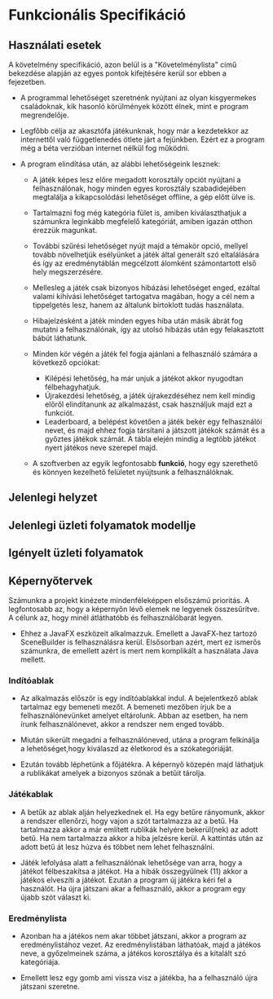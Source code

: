 # Funkcionális Specifikáció
## Használati esetek
A követelmény specifikáció, azon belül is a "Követelménylista" című bekezdése alapján az egyes pontok kifejtésére kerül sor ebben a fejezetben.
* A programmal lehetőséget szeretnénk nyújtani az olyan kisgyermekes családoknak, kik hasonló körülmények között élnek, mint e program megrendelője.
* Legfőbb célja az akasztófa játékunknak, hogy már a kezdetekkor az internettől való függetlenedés ötlete járt a fejünkben. Ezért ez a program még a béta verzióban internet nélkül fog működni.
* A program elindítása után, az alábbi lehetőségeink lesznek:

    * A játék képes lesz előre megadott korosztály opciót nyújtani a felhasználónak, hogy minden egyes korosztály szabadidejében megtalálja a kikapcsolódási lehetőséget offline, a gép előtt ülve is.
    * Tartalmazni fog még kategória fület is, amiben kiválaszthatjuk a számunkra leginkább megfelelő kategóriát, amiben igazán otthon érezzük magunkat.
    * További szűrési lehetőséget nyújt majd a témakör opció, mellyel tovább növelhetjük esélyünket a játék által generált szó eltalálására és így az eredménytáblán megcélzott álomként számontartott első hely megszerzésére.
    * Mellesleg a játék csak bizonyos hibázási lehetőséget enged, ezáltal valami kihívási lehetőséget tartogatva magában, hogy a cél nem a tippelgetés lesz, hanem az általunk bírtoklott tudás használata.
    *  Hibajelzésként a játék minden egyes hiba után másik ábrát fog mutatni a felhasználónak, így az utolsó hibázás után egy felakasztott bábút láthatunk.
    
    * Minden kör végén a játék fel fogja ajánlani a felhasználó számára a következő opciókat:
        * Kilépési lehetőség, ha már unjuk a játékot akkor nyugodtan félbehagyhatjuk.
        * Újrakezdési lehetőség, a játék újrakezdéséhez nem kell mindig előről elindítanunk az alkalmazást, csak használjuk majd ezt a funkciót.
        * Leaderboard, a belépést követően a játék bekér egy felhasználói nevet, és majd ehhez fogja társítani a játszott játékok számát és a győztes játékok számát. A tábla elején mindig a legtöbb játékot nyert játékos neve szerepel majd.
     * A szoftverben az egyik legfontosabb **funkció**, hogy egy szerethető és könnyen kezelhető felületet nyújtsunk a felhasználóknak.
        
## Jelenlegi helyzet
## Jelenlegi üzleti folyamatok modellje
## Igényelt üzleti folyamatok
## Képernyőtervek

Számunkra a projekt kinézete mindenféleképpen elsőszámú prioritás.
A legfontosabb az, hogy a képernyőn lévő elemek ne legyenek összesűrítve.
A célunk az, hogy minél átláthatóbb és felhasználóbarát legyen.

* Ehhez a JavaFX eszközeit alkalmazzuk. Emellett a JavaFX-hez tartozó SceneBuilder is felhasználásra kerül.
Elsősorban azért, mert ez ismerős számunkra, de emellett azért is mert nem komplikált a használata Java mellett.

### Indítóablak

* Az alkalmazás először is egy indítóablakkal indul. A bejelentkező ablak tartalmaz egy bemeneti mezőt.
A bemeneti mezőben írjuk be a felhasználónevünket amelyet eltárolunk. 
Abban az esetben, ha nem írunk felhasználónevet, akkor a rendszer nem enged tovább.
 
 * Miután sikerült megadni a felhasználóneved, utána a program felkínálja a lehetőséget,hogy kiválaszd az életkorod és a szókategóriáját.
 
 * Ezután tovább léphetünk a főjátékra. A képernyő közepén majd láthatjuk a rublikákat amelyek a bizonyos szónak a betűit tárolja.

### Játékablak
 
 * A betűk az ablak alján helyezkednek el. Ha egy betűre rányomunk, akkor a rendszer ellenőrzi, hogy vajon a szót tartalmazza az a betű.
 Ha tartalmazza akkor a már említett rublikák helyére bekerül(nek) az adott betű. Ha nem tartalmazza akkor a hiba jelzésre kerül.
 A kattintás után az adott betű át lesz húzva és többet nem lehet felhasználni.
 
 * Játék lefolyása alatt a felhasználónak lehetősége van arra, hogy a játékot félbeszakítsa a játékot.
 Ha a hibák összegyűlnek (11) akkor a játékos elveszíti a játékot. Ezután a program új játékra kéri fel a használót.
 Ha újra játszani akar a felhasználó, akkor a program egy újabb szót választ ki.

### Eredménylista
 
 * Azonban ha a játékos nem akar többet játszani, akkor a program az eredménylistához vezet.
  Az eredménylistában láthatóak, majd a játékos neve, a győzelmeinek száma, a játékos korosztálya és a kitalált szó kategóriája.
  
 * Emellett lesz egy gomb ami vissza visz a játékba, ha a felhasználó újra játszani szeretne.
 

